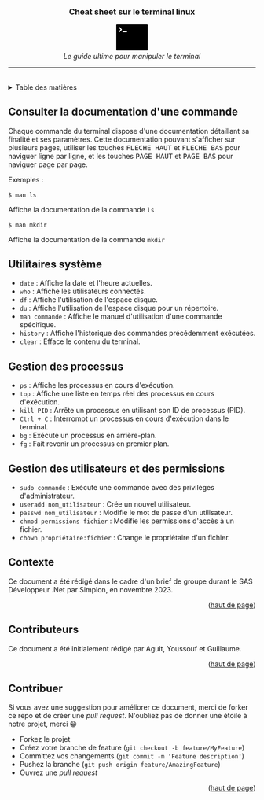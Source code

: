 <a name="top"></a>

<div align="center">
    <h3 align="center">Cheat sheet sur le terminal linux</h3>
    <p align="center">
        <img src="images/terminal-seeklogo.com.svg" width="64"><br>
        <i>Le guide ultime pour manipuler le terminal</i>
    </p>
</div>

***
<br>
<details>
    <summary>Table des matières</summary>
    <ul>
        <li>
            <a href="#">Installation et paramétrage de ZSH</a>
            <ul>
                <li><a href="#">Installation sous Ubuntu</a></li>
                <li><a href="#">Paramétrage</a></li>
            </ul>
        </li>
        <li><a href="#contexte">Contexte</a></li>
        <li><a href="#contributeurs">Contributeurs</a></li>
        <li><a href="#contribuer">Contribuer</a></li>
    </ul>
</details>

## Consulter la documentation d'une commande

Chaque commande du terminal dispose d'une documentation détaillant sa finalité et ses paramètres. Cette documentation pouvant s'afficher sur plusieurs pages, utiliser les touches <kbd>FLECHE HAUT</kbd> et <kbd>FLECHE BAS</kbd> pour naviguer ligne par ligne, et les touches <kbd>PAGE HAUT</kbd> et <kbd>PAGE BAS</kbd> pour naviguer page par page.

Exemples :

    $ man ls

Affiche la documentation de la commande `ls`

    $ man mkdir

Affiche la documentation de la commande `mkdir`

## Utilitaires système

- `date` : Affiche la date et l'heure actuelles.
- `who` : Affiche les utilisateurs connectés.
- `df` : Affiche l'utilisation de l'espace disque.
- `du` : Affiche l'utilisation de l'espace disque pour un répertoire.
- `man commande` : Affiche le manuel d'utilisation d'une commande spécifique.
- `history` : Affiche l'historique des commandes précédemment exécutées.
- `clear` : Efface le contenu du terminal.

## Gestion des processus

- `ps` : Affiche les processus en cours d'exécution.
- `top` : Affiche une liste en temps réel des processus en cours d'exécution.
- `kill PID` : Arrête un processus en utilisant son ID de processus (PID).
- `Ctrl + C` : Interrompt un processus en cours d'exécution dans le terminal.
- `bg` : Exécute un processus en arrière-plan.
- `fg` : Fait revenir un processus en premier plan.

## Gestion des utilisateurs et des permissions

- `sudo commande` : Exécute une commande avec des privilèges d'administrateur.
- `useradd nom_utilisateur` : Crée un nouvel utilisateur.
- `passwd nom_utilisateur` : Modifie le mot de passe d'un utilisateur.
- `chmod permissions fichier` : Modifie les permissions d'accès à un fichier.
- `chown propriétaire:fichier` : Change le propriétaire d'un fichier.

## Contexte

Ce document a été rédigé dans le cadre d'un brief de groupe durant le SAS Développeur .Net par Simplon, en novembre 2023.

<p align="right">(<a href="#top">haut de page</a>)</p>

## Contributeurs

Ce document a été initialement rédigé par Aguit, Youssouf et Guillaume.

<p align="right">(<a href="#top">haut de page</a>)</p>

## Contribuer

Si vous avez une suggestion pour améliorer ce document, merci de forker ce repo et de créer une *pull request*. N'oubliez pas de donner une étoile à notre projet, merci 😁

* Forkez le projet
* Créez votre branche de feature (`git checkout -b feature/MyFeature`)
* Committez vos changements (`git commit -m 'Feature description'`)
* Pushez la branche (`git push origin feature/AmazingFeature`)
* Ouvrez une *pull request*

<p align="right">(<a href="#top">haut de page</a>)</p>

